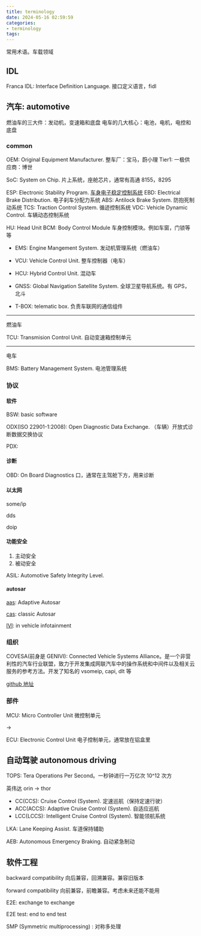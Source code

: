 ```yaml
---
title: terminology
date: 2024-05-16 02:59:59
categories:
- terminology
tags:
---
```


常用术语。车载领域

<!-- more -->

## IDL

Franca IDL: Interface Definition Language. 接口定义语言，fidl

## 汽车: automotive

燃油车的三大件：发动机，变速箱和底盘
电车的几大核心：电池，电机，电控和底盘

### common

OEM: Original Equipment Manufacturer. 整车厂：宝马，蔚小理
Tier1: 一极供应商：博世

SoC: System on Chip. 片上系统，座舱芯片，通常有高通 8155，8295

ESP: Electronic Stability Program. [车身电子稳定控制系统](https://baike.baidu.com/item/%E8%BD%A6%E8%BA%AB%E7%94%B5%E5%AD%90%E7%A8%B3%E5%AE%9A%E7%B3%BB%E7%BB%9F/706067?fromtitle=esp&fromid=9251372)
EBD: Electrical Brake Distribution. 电子刹车分配力系统
ABS: Antilock Brake System. 防抱死制动系统
TCS: Traction Control System. 循迹控制系统
VDC: Vehicle Dynamic Control. 车辆动态控制系统

HU: Head Unit
BCM: Body Control Module 车身控制模块。例如车窗，门锁等等

- EMS: Engine Mangement System. 发动机管理系统（燃油车）
- VCU: Vehicle Control Unit. 整车控制器（电车）
- HCU: Hybrid Control Unit. 混动车

- GNSS: Global Navigation Satellite System. 全球卫星导航系统。有 GPS，北斗
- T-BOX: telematic box. 负责车联网的通信组件

---
燃油车

TCU: Transmision Control Unit. 自动变速箱控制单元

---
电车

BMS: Battery Management System. 电池管理系统

### 协议

#### 软件

BSW: basic software

ODX(ISO 22901-1:2008): Open Diagnostic Data Exchange. （车辆）开放式诊断数据交换协议

PDX:

#### 诊断

OBD: On Board Diagnostics 口，通常在主驾舱下方，用来诊断

#### 以太网

some/ip

dds

doip

#### 功能安全

1. 主动安全
2. 被动安全

ASIL: Automotive Safety Integrity Level.

#### autosar

[aas](https://www.autosar.org/standards/adaptive-platform): Adaptive Autosar

[cas](https://www.autosar.org/standards/classic-platform): classic Autosar

[IVI](https://wayland.pages.freedesktop.org/weston/toc/ivi-shell.html): in vehicle infotainment

### 组织

COVESA(前身是 GENIVI): Connected Vehicle Systems Alliance。是一个非营利性的汽车行业联盟，致力于开发集成网联汽车中的操作系统和中间件以及相关云服务的参考方法。开发了知名的 vsomeip, capi, dlt 等

[github 地址](https://github.com/COVESA)

### 部件

MCU: Micro Controller Unit 微控制单元

->

ECU: Electronic Control Unit 电子控制单元，通常放在铝盒里

## 自动驾驶 autonomous driving

TOPS: Tera Operations Per Second。一秒钟进行一万亿次 10^12 次方

英伟达 orin -> thor

- CC(CCS): Cruise Control (System). 定速巡航（保持定速行驶）
- ACC(ACCS): Adaptive Cruise Control (System). 自适应巡航
- LCC(LCCS): Intelligent Cruise Control (System). 智能领航系统

LKA: Lane Keeping Assist. 车道保持辅助

AEB: Autonomous Emergency Braking. 自动紧急制动

## 软件工程

backward compatibility 向后兼容，回溯兼容。兼容旧版本

forward compatibility 向前兼容，前瞻兼容。考虑未来还能不能用

E2E: exchange to exchange

E2E test: end to end test

SMP (Symmetric multiprocessing) : 对称多处理
